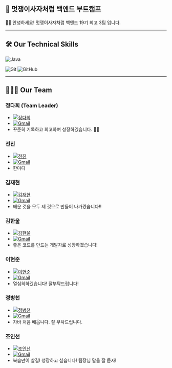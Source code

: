 ## 🦁 멋쟁이사자처럼 백엔드 부트캠프
👋🏻 안녕하세요! 멋쟁이사자처럼 백엔드 19기 회고 3팀 입니다.

---

## 🛠️ Our Technical Skills
![Java](https://img.shields.io/badge/Java-05122A?style=flat-square&logo=Java)
<!--![Spring](https://img.shields.io/badge/Spring-05122A?style=flat-square&logo=Spring) -->
<!--!![SpringBoot](https://img.shields.io/badge/SpringBoot-05122A?style=flat-square&logo=SpringBoot) -->
<!--!![Javascript](https://img.shields.io/badge/Javascript-05122A?style=flat-square&logo=Javascript) -->
<!--!![HTML](https://img.shields.io/badge/HTML-05122A?style=flat-square&logo=HTML5) -->
<!--!![CSS](https://img.shields.io/badge/CSS-05122A?style=flat-square&logo=CSS3) -->
![Git](https://img.shields.io/badge/Git-05122A?style=flat&logo=github)
![GitHub](https://img.shields.io/badge/GitHub-05122A?style=flat&logo=github)

---

## 🧑🏻‍💻 Our Team
### 정다희 (Team Leader)
- [![정다희](https://img.shields.io/badge/-daheenamic-05122A?style=flat&logo=GitHub)](https://github.com/star1431)
- [![Gmail](https://img.shields.io/badge/-meluna0226@gmail.com-05122A?style=flat&logo=Gmail)](mailto:meluna0226@gmail.com)
- 꾸준히 기록하고 회고하며 성장하겠습니다. 👊🏻

### 전진
- [![전진](https://img.shields.io/badge/-jin-05122A?style=flat&logo=GitHub)](https://github.com/jin-YSH)
- [![Gmail](https://img.shields.io/badge/-username@gmail.com-05122A?style=flat&logo=Gmail)](mailto:username@gmail.com)
- 한마디

### 김재현
- [![김재현](https://img.shields.io/badge/-kimjaehyun7-05122A?style=flat&logo=GitHub)](https://github.com/kimjaehyun7)
- [![Gmail](https://img.shields.io/badge/-wogus7765@gmail.com-05122A?style=flat&logo=Gmail)](mailto:wogus7765@gmail.com)
- 배운 것을 모두 제 것으로 만들어 나가겠습니다!!

### 김한울
- [![김한울](https://img.shields.io/badge/-kkhw1000-05122A?style=flat&logo=GitHub)](https://github.com/kkhw1000)
- [![Gmail](https://img.shields.io/badge/-kkhw1000@gmail.com-05122A?style=flat&logo=Gmail)](mailto:kkhw1000@gmail.com)
- 좋은 코드를 만드는 개발자로 성장하겠습니다!
  
### 이현준
- [![이현준](https://img.shields.io/badge/-saintzia-05122A?style=flat&logo=GitHub)](https://github.com/saintzia)
- [![Gmail](https://img.shields.io/badge/-username@gmail.com-05122A?style=flat&logo=Gmail)](mailto:username@gmail.com)
- 열심히하겠습니다! 잘부탁드립니다!

### 정병천
- [![정병천](https://img.shields.io/badge/-star1431-05122A?style=flat&logo=GitHub)](https://github.com/star1431)
- [![Gmail](https://img.shields.io/badge/-bcjung0425@gmail.com-05122A?style=flat&logo=Gmail)](mailto:bcjung0425@gmail.com)
- 자바 처음 배웁니다. 잘 부탁드립니다.

### 조인선
- [![조인선](https://img.shields.io/badge/-Chosunin-05122A?style=flat&logo=GitHub)](https://github.com/Chosunin)
- [![Gmail](https://img.shields.io/badge/-choinsun@g.kmou.ac.kr-05122A?style=flat&logo=Gmail)](mailto:chosinsun@g.kmou.ac.kr)
- 복습만이 살길! 성장하고 싶습니다! 팀장님 말을 잘 듣자!
